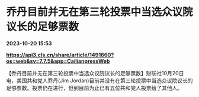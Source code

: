# 乔丹目前并无在第三轮投票中当选众议院议长的足够票数

**2023-10-20 15:53**

**https://api3.cls.cn/share/article/1491660?os=web&sv=7.7.5&app=CailianpressWeb**

【乔丹目前并无在第三轮投票中当选众议院议长的足够票数】财联社10月20日电，美国共和党人乔丹(Jim Jordan)目前并没有在第三轮投票中当选众议院议长的足够票数。投票仍在进行，但到目前为止已有五位共和党人投票给了其他人。